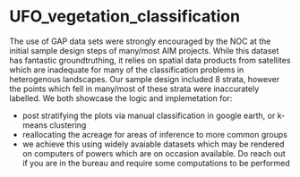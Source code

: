 # UFO_vegetation_classification

The use of GAP data sets were strongly encouraged by the NOC at the initial sample design steps of many/most AIM projects. While this dataset has fantastic groundtruthing, it relies on spatial data products from satellites which are inadequate for many of the classification problems in heterogenous landscapes. Our sample design included 8 strata, however the points which fell in many/most of these strata were inaccurately labelled. We both showcase the logic and implemetation for:

- post stratifying the plots via manual classification in google earth, or k-means clustering
- reallocating the acreage for areas of inference to more common groups
- we achieve this using widely avaiable datasets which may be rendered on computers of powers which are on occasion available. Do reach out if you are in the bureau and require some computations to be performed
